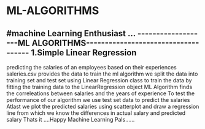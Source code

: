 # ML-ALGORITHMS
#machine Learning Enthusiast ...
-------------------ML ALGORITHMS------------------------------------
1.Simple Linear Regression
---------------------------
predicting the salaries of an employees based on their experiences 
saleries.csv provides the data to train the ml algorithm
we split the data into training set and test set 
using Linear Regression class to train the data by fitting the training data to the LinearRegression  object
ML Algorithm finds the correleations between salaries and the years of experience
To test the performance of our algorithm we use test set data to predict the salaries
Atlast we plot the predicted salaries using scatterplot and draw a regression line from which we know the differences in actual salary and predicted salary
Thats it ....Happy Machine Learning Pals......

